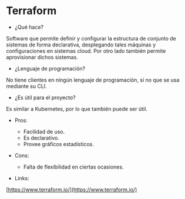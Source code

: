 # Terraform

- ¿Qué hace?

Software que permite definir y configurar la estructura de conjunto de sistemas de forma declarativa, desplegando tales máquinas y configuraciones en sistemas cloud. Por otro lado también permite aprovisionar dichos sistemas.

- ¿Lenguaje de programación?

No tiene clientes en ningún lenguaje de programación, si no que se usa mediante su CLI.

- ¿Es útil para el proyecto?

Es similar a Kubernetes, por lo que también puede ser útil.

- Pros:
  - Facilidad de uso.
  - Es declarativo.
  - Provee gráficos estadísticos.

- Cons:
  - Falta de flexibilidad en ciertas ocasiones.

- Links:

[https://www.terraform.io/](https://www.terraform.io/)
